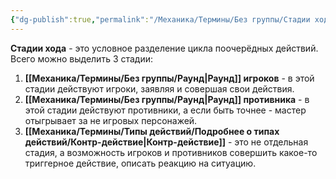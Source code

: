 ```yaml
---
{"dg-publish":true,"permalink":"/Механика/Термины/Без группы/Стадии хода/","noteIcon":"","created":"2025-08-21T13:47:44.883+03:00","updated":"2025-09-04T08:38:04.796+03:00"}
---
```


**Стадии хода** - это условное разделение цикла поочерёдных действий. Всего можно выделить 3 стадии:
1. **[[Механика/Термины/Без группы/Раунд\|Раунд]] игроков** - в этой стадии действуют игроки, заявляя и совершая свои действия. 
2. **[[Механика/Термины/Без группы/Раунд\|Раунд]] противника** - в этой стадии действуют противники, а если быть точнее - мастер отыгрывает за не игровых персонажей.
3. **[[Механика/Термины/Типы действий/Подробнее о типах действий/Контр-действие\|Контр-действие]]** - это не отдельная стадия, а возможность игроков и противников совершить какое-то триггерное действие, описать реакцию на ситуацию. 